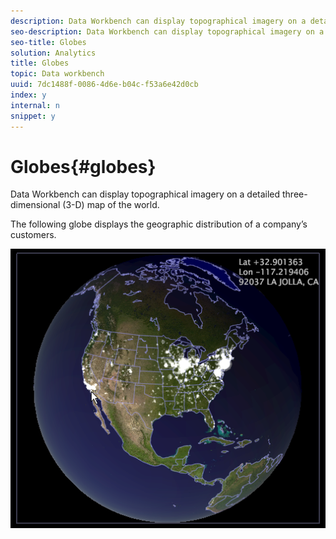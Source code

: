 ```yaml
---
description: Data Workbench can display topographical imagery on a detailed three-dimensional (3-D) map of the world.
seo-description: Data Workbench can display topographical imagery on a detailed three-dimensional (3-D) map of the world.
seo-title: Globes
solution: Analytics
title: Globes
topic: Data workbench
uuid: 7dc1488f-0086-4d6e-b04c-f53a6e42d0cb
index: y
internal: n
snippet: y
---
```


# Globes{#globes}

Data Workbench can display topographical imagery on a detailed three-dimensional (3-D) map of the world.

The following globe displays the geographic distribution of a company’s customers.

![](assets/vis_Globe_RollOverLatLong.png)

